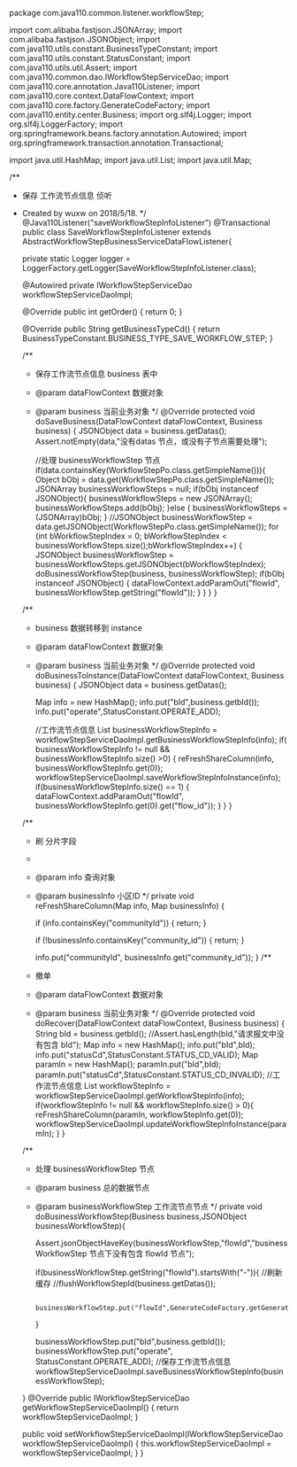 package com.java110.common.listener.workflowStep;

import com.alibaba.fastjson.JSONArray;
import com.alibaba.fastjson.JSONObject;
import com.java110.utils.constant.BusinessTypeConstant;
import com.java110.utils.constant.StatusConstant;
import com.java110.utils.util.Assert;
import com.java110.common.dao.IWorkflowStepServiceDao;
import com.java110.core.annotation.Java110Listener;
import com.java110.core.context.DataFlowContext;
import com.java110.core.factory.GenerateCodeFactory;
import com.java110.entity.center.Business;
import org.slf4j.Logger;
import org.slf4j.LoggerFactory;
import org.springframework.beans.factory.annotation.Autowired;
import org.springframework.transaction.annotation.Transactional;

import java.util.HashMap;
import java.util.List;
import java.util.Map;

/**
 * 保存 工作流节点信息 侦听
 * Created by wuxw on 2018/5/18.
 */
@Java110Listener("saveWorkflowStepInfoListener")
@Transactional
public class SaveWorkflowStepInfoListener extends AbstractWorkflowStepBusinessServiceDataFlowListener{

    private static Logger logger = LoggerFactory.getLogger(SaveWorkflowStepInfoListener.class);

    @Autowired
    private IWorkflowStepServiceDao workflowStepServiceDaoImpl;

    @Override
    public int getOrder() {
        return 0;
    }

    @Override
    public String getBusinessTypeCd() {
        return BusinessTypeConstant.BUSINESS_TYPE_SAVE_WORKFLOW_STEP;
    }

    /**
     * 保存工作流节点信息 business 表中
     * @param dataFlowContext 数据对象
     * @param business 当前业务对象
     */
    @Override
    protected void doSaveBusiness(DataFlowContext dataFlowContext, Business business) {
        JSONObject data = business.getDatas();
        Assert.notEmpty(data,"没有datas 节点，或没有子节点需要处理");

        //处理 businessWorkflowStep 节点
        if(data.containsKey(WorkflowStepPo.class.getSimpleName())){
            Object bObj = data.get(WorkflowStepPo.class.getSimpleName());
            JSONArray businessWorkflowSteps = null;
            if(bObj instanceof JSONObject){
                businessWorkflowSteps = new JSONArray();
                businessWorkflowSteps.add(bObj);
            }else {
                businessWorkflowSteps = (JSONArray)bObj;
            }
            //JSONObject businessWorkflowStep = data.getJSONObject(WorkflowStepPo.class.getSimpleName());
            for (int bWorkflowStepIndex = 0; bWorkflowStepIndex < businessWorkflowSteps.size();bWorkflowStepIndex++) {
                JSONObject businessWorkflowStep = businessWorkflowSteps.getJSONObject(bWorkflowStepIndex);
                doBusinessWorkflowStep(business, businessWorkflowStep);
                if(bObj instanceof JSONObject) {
                    dataFlowContext.addParamOut("flowId", businessWorkflowStep.getString("flowId"));
                }
            }
        }
    }

    /**
     * business 数据转移到 instance
     * @param dataFlowContext 数据对象
     * @param business 当前业务对象
     */
    @Override
    protected void doBusinessToInstance(DataFlowContext dataFlowContext, Business business) {
        JSONObject data = business.getDatas();

        Map info = new HashMap();
        info.put("bId",business.getbId());
        info.put("operate",StatusConstant.OPERATE_ADD);

        //工作流节点信息
        List<Map> businessWorkflowStepInfo = workflowStepServiceDaoImpl.getBusinessWorkflowStepInfo(info);
        if( businessWorkflowStepInfo != null && businessWorkflowStepInfo.size() >0) {
            reFreshShareColumn(info, businessWorkflowStepInfo.get(0));
            workflowStepServiceDaoImpl.saveWorkflowStepInfoInstance(info);
            if(businessWorkflowStepInfo.size() == 1) {
                dataFlowContext.addParamOut("flowId", businessWorkflowStepInfo.get(0).get("flow_id"));
            }
        }
    }


    /**
     * 刷 分片字段
     *
     * @param info         查询对象
     * @param businessInfo 小区ID
     */
    private void reFreshShareColumn(Map info, Map businessInfo) {

        if (info.containsKey("communityId")) {
            return;
        }

        if (!businessInfo.containsKey("community_id")) {
            return;
        }

        info.put("communityId", businessInfo.get("community_id"));
    }
    /**
     * 撤单
     * @param dataFlowContext 数据对象
     * @param business 当前业务对象
     */
    @Override
    protected void doRecover(DataFlowContext dataFlowContext, Business business) {
        String bId = business.getbId();
        //Assert.hasLength(bId,"请求报文中没有包含 bId");
        Map info = new HashMap();
        info.put("bId",bId);
        info.put("statusCd",StatusConstant.STATUS_CD_VALID);
        Map paramIn = new HashMap();
        paramIn.put("bId",bId);
        paramIn.put("statusCd",StatusConstant.STATUS_CD_INVALID);
        //工作流节点信息
        List<Map> workflowStepInfo = workflowStepServiceDaoImpl.getWorkflowStepInfo(info);
        if(workflowStepInfo != null && workflowStepInfo.size() > 0){
            reFreshShareColumn(paramIn, workflowStepInfo.get(0));
            workflowStepServiceDaoImpl.updateWorkflowStepInfoInstance(paramIn);
        }
    }



    /**
     * 处理 businessWorkflowStep 节点
     * @param business 总的数据节点
     * @param businessWorkflowStep 工作流节点节点
     */
    private void doBusinessWorkflowStep(Business business,JSONObject businessWorkflowStep){

        Assert.jsonObjectHaveKey(businessWorkflowStep,"flowId","businessWorkflowStep 节点下没有包含 flowId 节点");

        if(businessWorkflowStep.getString("flowId").startsWith("-")){
            //刷新缓存
            //flushWorkflowStepId(business.getDatas());

            businessWorkflowStep.put("flowId",GenerateCodeFactory.getGeneratorId(GenerateCodeFactory.CODE_PREFIX_flowId));

        }

        businessWorkflowStep.put("bId",business.getbId());
        businessWorkflowStep.put("operate", StatusConstant.OPERATE_ADD);
        //保存工作流节点信息
        workflowStepServiceDaoImpl.saveBusinessWorkflowStepInfo(businessWorkflowStep);

    }
    @Override
    public IWorkflowStepServiceDao getWorkflowStepServiceDaoImpl() {
        return workflowStepServiceDaoImpl;
    }

    public void setWorkflowStepServiceDaoImpl(IWorkflowStepServiceDao workflowStepServiceDaoImpl) {
        this.workflowStepServiceDaoImpl = workflowStepServiceDaoImpl;
    }
}
